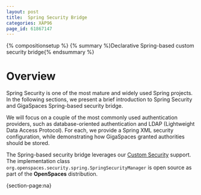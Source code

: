 ```yaml
---
layout: post
title:  Spring Security Bridge
categories: XAP96
page_id: 61867147
---
```


{% compositionsetup %}
{% summary %}Declarative Spring-based custom security bridge{% endsummary %}

# Overview

Spring Security is one of the most mature and widely used Spring projects. In the following sections, we present a brief introduction to Spring Security and GigaSpaces Spring-based security bridge.

We will focus on a couple of the most commonly used authentication providers, such as database-oriented authentication and LDAP (Lightweight Data Access Protocol). For each, we provide a Spring XML security configuration, while demonstrating how GigaSpaces granted authorities should be stored.

The Spring-based security bridge leverages our [Custom Security](/xap96/2013/06/02/custom-security.html) support. The implementation class `org.openspaces.security.spring.SpringSecurityManager` is open source as part of the **OpenSpaces** distribution.

{section-page:na}
